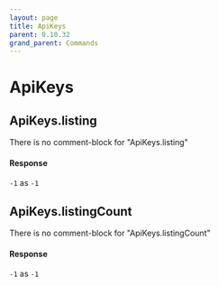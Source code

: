 ```yaml
---
layout: page
title: ApiKeys
parent: 0.10.32
grand_parent: Commands
---
```


# ApiKeys

## ApiKeys.listing

There is no comment-block for "ApiKeys.listing"

#### Response

`-1` as `-1`

## ApiKeys.listingCount

There is no comment-block for "ApiKeys.listingCount"

#### Response

`-1` as `-1`